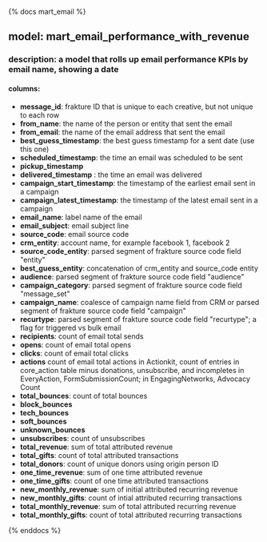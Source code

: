 {% docs mart_email %}

## model: mart_email_performance_with_revenue
### description: a model that rolls up email performance KPIs by email name, showing a date
#### columns:
  - **message_id**: frakture ID that is unique to each creative, but not unique to each row
  - **from_name**: the name of the person or entity that sent the email
  - **from_email**: the name of the email address that sent the email
  - **best_guess_timestamp**: the best guess timestamp for a sent date (use this one)        
  - **scheduled_timestamp**: the time an email was scheduled to be sent
  - **pickup_timestamp**
  - **delivered_timestamp** : the time an email was delivered
  - **campaign_start_timestamp**: the timestamp of the earliest email sent in a campaign      
  - **campaign_latest_timestamp**: the timestamp of the latest email sent in a campaign
  - **email_name**: label name of the email
  - **email_subject**: email subject line
  - **source_code**: email source code       
  - **crm_entity**: account name, for example facebook 1, facebook 2
  - **source_code_entity**: parsed segment of frakture source code field "entity"
  - **best_guess_entity**: concatenation of crm_entity and source_code entity
  - **audience**: parsed segment of frakture source code field "audience"
  - **campaign_category**: parsed segment of frakture source code field "message_set"
  - **campaign_name**: coalesce of campaign name field from CRM or parsed segment of frakture source code field "campaign"
  -  **recurtype**: parsed segment of frakture source code field "recurtype"; a flag for triggered vs bulk email
  - **recipients**: count of email total sends        
  - **opens**: count of email total opens
  - **clicks**: count of email total clicks
  - **actions**
      count of email total actions 
      in Actionkit, count of entries in core_action table
      minus donations, unsubscribe, and incompletes
      in EveryAction, FormSubmissionCount; 
      in EngagingNetworks, Advocacy Count
  - **total_bounces**: count of total bounces        
  - **block_bounces**
  - **tech_bounces**
  - **soft_bounces**
  - **unknown_bounces**
  - **unsubscribes**: count of unsubscribes
  - **total_revenue**: sum of total attributed revenue
  - **total_gifts**: count of total attributed transactions
  - **total_donors**: count of unique donors using origin person ID    
  - **one_time_revenue**: sum of one time attributed revenue
  - **one_time_gifts**: count of one time attributed transactions
  - **new_monthly_revenue**: sum of initial attributed recurring revenue
  - **new_monthly_gifts**: count of intial attributed recurring transactions
  - **total_monthly_revenue**: sum of total attributed recurring revenue
  - **total_monthly_gifts**: count of total attributed recurring transactions

{% enddocs %}
